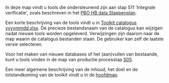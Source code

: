 In deze map vindt u tools die ondersteunend zijn aan stap S11 'Integrale verificatie', zoals beschreven in het [PBO HB data Stappenplan](https://github.com/kkpdata/HB-Datatoolkit/blob/main/A00%20Documentatie/PBO%20HB%20data%20stappenplan%2013%20(11205758-014-GEO-0001_v1.0).pdf). 

Een korte beschrijving van de tools vindt u in [Toolkit catalogus yyyymmdd.xlsx](https://github.com/kkpdata/HB-Datatoolkit/blob/main/A00%20Documentatie). De precieze bestandsnaam van de catalogus kan wijzigen nadat nieuwe tools worden opgeleverd. Verwijzingen zijn daarom naar de map waarin de catalogus bestanden staan. De gebruiker kan zelf de laatste versie selecteren.

Voor het maken van nieuwe databases of het (aan)vullen van bestaande, kunt u tools vinden in de map van productie processtap [S05](https://github.com/kkpdata/HB-Datatoolkit/tree/main/S05%20Productieproces%20fysica%20-%20genereer%20verzameltabellen%20fysica).

Een meer algemene beschrijving van de inhoud, het doel en de totstandkoming van de toolkit vindt u in de [hoofdmap](https://github.com/kkpdata/HB-Datatoolkit#readme).
